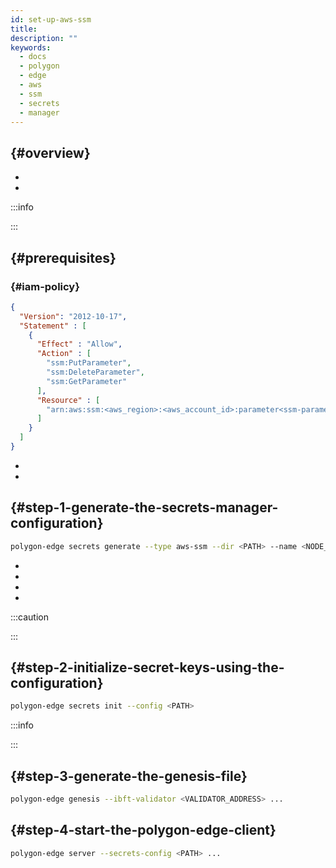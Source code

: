 ```yaml
---
id: set-up-aws-ssm
title:
description: ""
keywords:
  - docs
  - polygon
  - edge
  - aws
  - ssm
  - secrets
  - manager
---
```


##  {#overview}


*
*











:::info

:::


##  {#prerequisites}
###  {#iam-policy}

```json
{
  "Version": "2012-10-17",
  "Statement" : [
    {
      "Effect" : "Allow",
      "Action" : [
        "ssm:PutParameter",
        "ssm:DeleteParameter",
        "ssm:GetParameter"
      ],
      "Resource" : [
        "arn:aws:ssm:<aws_region>:<aws_account_id>:parameter<ssm-parameter-path>*"
      ]
    }
  ]
}
```



*
*

##  {#step-1-generate-the-secrets-manager-configuration}





```bash
polygon-edge secrets generate --type aws-ssm --dir <PATH> --name <NODE_NAME> --extra region=<REGION>,ssm-parameter-path=<SSM_PARAM_PATH>
```


*
*
*
*

:::caution





:::

##  {#step-2-initialize-secret-keys-using-the-configuration}



```bash
polygon-edge secrets init --config <PATH>
```



:::info

:::

##  {#step-3-generate-the-genesis-file}




```bash
polygon-edge genesis --ibft-validator <VALIDATOR_ADDRESS> ...
```

##  {#step-4-start-the-polygon-edge-client}




```bash
polygon-edge server --secrets-config <PATH> ...
```

